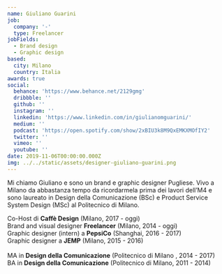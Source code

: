 ```yaml
---
name: Giuliano Guarini
job:
  company: '-'
  type: Freelancer
jobFields:
  - Brand design
  - Graphic design
based:
  city: Milano
  country: Italia
awards: true
social:
  behance: 'https://www.behance.net/2129gmg'
  dribbble: ''
  github: ''
  instagram: ''
  linkedin: 'https://www.linkedin.com/in/giulianomguarini/'
  medium: ''
  podcast: 'https://open.spotify.com/show/2xBIU3k8M9QxEMKXMOfIY2'
  twitter: ''
  vimeo: ''
  youtube: ''
date: 2019-11-06T00:00:00.000Z
img: ../../static/assets/designer-giuliano-guarini.png
---
```


Mi chiamo Giuliano e sono un brand e graphic designer Pugliese. Vivo a Milano da abbastanza tempo da ricordarmela prima dei lavori dell’M4 e sono laureato in Design della Comunicazione (BSc) e Product Service System Design (MSc) al Politecnico di Milano.

Co-Host di **Caffè Design** (Milano, 2017 - oggi)  
Brand and visual designer **Freelancer** (Milano, 2014 - oggi)  
Graphic designer (intern) a **PepsiCo** (Shanghai, 2016 - 2017)  
Graphic designer a **JEMP** (Milano, 2015 - 2016)<br><br>
MA in **Design della Comunicazione** (Politecnico di Milano , 2014 - 2017)  
BA in **Design della Comunicazione** (Politecnico di Milano, 2011 - 2014)
